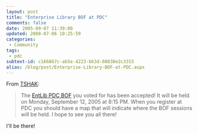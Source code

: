 ```yaml
---
layout: post
title: "Enterprise Library BOF at PDC"
comments: false
date: 2005-09-07 11:39:00
updated: 2008-07-06 10:25:59
categories:
 - Community
tags:
 - pdc
subtext-id: c166867c-ab5e-4223-bb3d-08830e2c3315
alias: /blog/post/Enterprise-Library-BOF-at-PDC.aspx
---
```



From [TSHAK](http://www.dotnetjunkies.com/WebLog/tshak/archive/2005/09/07/132403.aspx): 

> The [EntLib PDC BOF](http://www.dotnetjunkies.com/WebLog/tshak/archive/2005/08/23/132098.aspx) you voted for has been accepted! It will be held on Monday, September 12, 2005 at 8:15 PM. When you register at PDC you should have a map that will indicate where the BOF sessions will be held. I hope to see you all there! 

I'll be there! 
